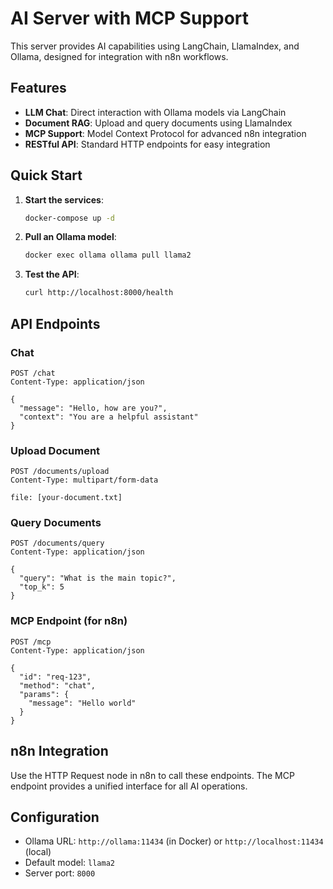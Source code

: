 # AI Server with MCP Support

This server provides AI capabilities using LangChain, LlamaIndex, and Ollama, designed for integration with n8n workflows.

## Features

- **LLM Chat**: Direct interaction with Ollama models via LangChain
- **Document RAG**: Upload and query documents using LlamaIndex
- **MCP Support**: Model Context Protocol for advanced n8n integration
- **RESTful API**: Standard HTTP endpoints for easy integration

## Quick Start

1. **Start the services**:
   ```bash
   docker-compose up -d
   ```

2. **Pull an Ollama model**:
   ```bash
   docker exec ollama ollama pull llama2
   ```

3. **Test the API**:
   ```bash
   curl http://localhost:8000/health
   ```

## API Endpoints

### Chat
```http
POST /chat
Content-Type: application/json

{
  "message": "Hello, how are you?",
  "context": "You are a helpful assistant"
}
```

### Upload Document
```http
POST /documents/upload
Content-Type: multipart/form-data

file: [your-document.txt]
```

### Query Documents
```http
POST /documents/query
Content-Type: application/json

{
  "query": "What is the main topic?",
  "top_k": 5
}
```

### MCP Endpoint (for n8n)
```http
POST /mcp
Content-Type: application/json

{
  "id": "req-123",
  "method": "chat",
  "params": {
    "message": "Hello world"
  }
}
```

## n8n Integration

Use the HTTP Request node in n8n to call these endpoints. The MCP endpoint provides a unified interface for all AI operations.

## Configuration

- Ollama URL: `http://ollama:11434` (in Docker) or `http://localhost:11434` (local)
- Default model: `llama2`
- Server port: `8000`
